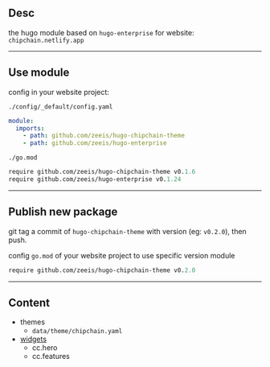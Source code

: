 ## Desc

the hugo module based on `hugo-enterprise` for website: `chipchain.netlify.app`

---

## Use module

config in your website project:

`./config/_default/config.yaml`

```yaml
module:
  imports:
    - path: github.com/zeeis/hugo-chipchain-theme
    - path: github.com/zeeis/hugo-enterprise
```

`./go.mod`

```mod
require github.com/zeeis/hugo-chipchain-theme v0.1.6
require github.com/zeeis/hugo-enterprise v0.1.24
```

---

## Publish new package

git tag a commit of `hugo-chipchain-theme` with version (eg: `v0.2.0`), then push.

config `go.mod` of your website project to use specific version module

```mod
require github.com/zeeis/hugo-chipchain-theme v0.2.0
```

---

## Content

- themes
  - `data/theme/chipchain.yaml`
- [widgets](./docs/widgets.md)
  - cc.hero
  - cc.features
